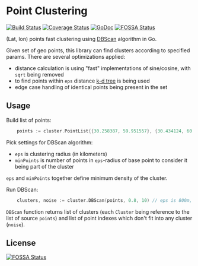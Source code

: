 # Point Clustering

[![Build Status](https://travis-ci.org/smira/go-point-clustering.svg?branch=master)](https://travis-ci.org/smira/go-point-clustering)
[![Coverage Status](https://coveralls.io/repos/smira/go-point-clustering/badge.svg?branch=master)](https://coveralls.io/r/smira/go-point-clustering?branch=master)
[![GoDoc](https://godoc.org/github.com/smira/go-point-clustering?status.svg)](https://godoc.org/github.com/smira/go-point-clustering)
[![FOSSA Status](https://app.fossa.io/api/projects/git%2Bgithub.com%2Fsmira%2Fgo-point-clustering.svg?type=shield)](https://app.fossa.io/projects/git%2Bgithub.com%2Fsmira%2Fgo-point-clustering?ref=badge_shield)

(Lat, lon) points fast clustering using [DBScan](https://en.wikipedia.org/wiki/DBSCAN) algorithm in Go.

Given set of geo points, this library can find clusters according to specified params. There are several optimizations
applied:

* distance calculation is using "fast" implementations of sine/cosine, with `sqrt` being removed
* to find points within `eps` distance [k-d tree](https://en.wikipedia.org/wiki/K-d_tree) is being used
* edge case handling of identical points being present in the set

## Usage

Build list of points:

```go
    points := cluster.PointList{{30.258387, 59.951557}, {30.434124, 60.029499}, ...}
```

Pick settings for DBScan algorithm:

* `eps` is clustering radius (in kilometers)
* `minPoints` is number of points in `eps`-radius of base point to consider it being part of the cluster

`eps` and `minPoints` together define minimum density of the cluster.

Run DBScan:

```go
    clusters, noise := cluster.DBScan(points, 0.8, 10) // eps is 800m, 10 points minimum in eps-neighborhood
```

`DBScan` function returns list of clusters (each `Cluster` being reference to the list of source `points`) and list
of point indexes which don't fit into any cluster (`noise`).


## License
[![FOSSA Status](https://app.fossa.io/api/projects/git%2Bgithub.com%2Fsmira%2Fgo-point-clustering.svg?type=large)](https://app.fossa.io/projects/git%2Bgithub.com%2Fsmira%2Fgo-point-clustering?ref=badge_large)